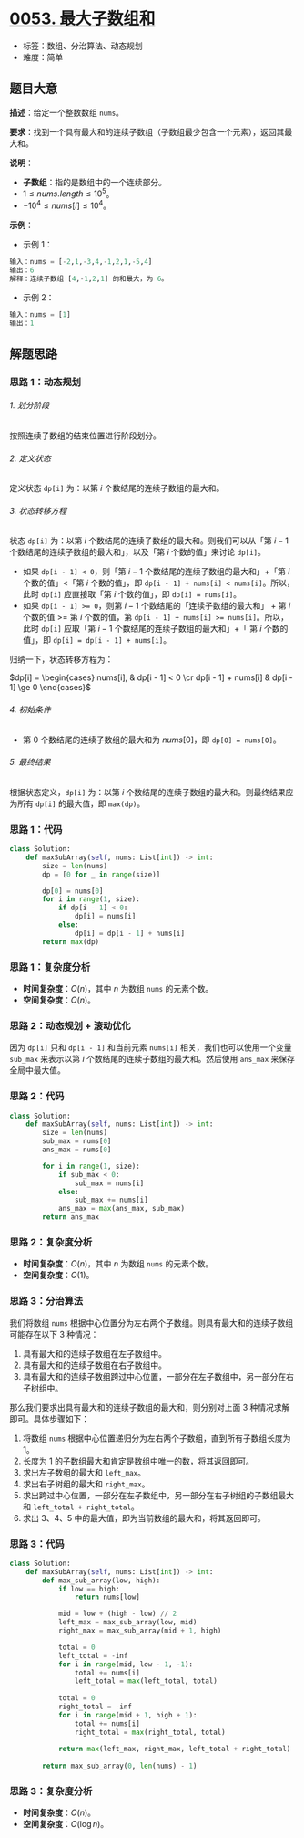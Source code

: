 # [0053. 最大子数组和](https://leetcode.cn/problems/maximum-subarray/)

- 标签：数组、分治算法、动态规划
- 难度：简单

## 题目大意

**描述**：给定一个整数数组 `nums`。

**要求**：找到一个具有最大和的连续子数组（子数组最少包含一个元素），返回其最大和。

**说明**：

- **子数组**：指的是数组中的一个连续部分。
- $1 \le nums.length \le 10^5$。
- $-10^4 \le nums[i] \le 10^4$。

**示例**：

- 示例 1：

```Python
输入：nums = [-2,1,-3,4,-1,2,1,-5,4]
输出：6
解释：连续子数组 [4,-1,2,1] 的和最大，为 6。
```

- 示例 2：

```Python
输入：nums = [1]
输出：1
```

## 解题思路

### 思路 1：动态规划

###### 1. 划分阶段

按照连续子数组的结束位置进行阶段划分。

###### 2. 定义状态

定义状态 `dp[i]` 为：以第 $i$ 个数结尾的连续子数组的最大和。

###### 3. 状态转移方程

状态 `dp[i]` 为：以第 $i$ 个数结尾的连续子数组的最大和。则我们可以从「第 $i - 1$ 个数结尾的连续子数组的最大和」，以及「第 $i$ 个数的值」来讨论 `dp[i]`。

- 如果 `dp[i - 1] < 0`，则「第 $i - 1$ 个数结尾的连续子数组的最大和」+「第 $i$  个数的值」<「第 $i$ 个数的值」，即 `dp[i - 1] + nums[i] < nums[i]`。所以，此时 `dp[i]` 应直接取「第 $i$ 个数的值」，即 `dp[i] = nums[i]`。
- 如果 `dp[i - 1] >= 0`，则第 $i - 1$ 个数结尾的「连续子数组的最大和」 + 第 $i$  个数的值 >= 第 $i$ 个数的值，第 `dp[i - 1] + nums[i] >= nums[i]`。所以，此时 `dp[i]`  应取「第 $i - 1$ 个数结尾的连续子数组的最大和」+「 第 $i$  个数的值」，即 `dp[i] = dp[i - 1] + nums[i]`。

归纳一下，状态转移方程为：

$dp[i] = \begin{cases} nums[i], &  dp[i - 1] < 0 \cr dp[i - 1] + nums[i] & dp[i - 1] \ge 0 \end{cases}$

###### 4. 初始条件

- 第 $0$ 个数结尾的连续子数组的最大和为 $nums[0]$，即 `dp[0] = nums[0]`。

###### 5. 最终结果

根据状态定义，`dp[i]` 为：以第 $i$ 个数结尾的连续子数组的最大和。则最终结果应为所有 `dp[i]` 的最大值，即 `max(dp)`。

### 思路 1：代码

```Python
class Solution:
    def maxSubArray(self, nums: List[int]) -> int:
        size = len(nums)
        dp = [0 for _ in range(size)]

        dp[0] = nums[0]
        for i in range(1, size):
            if dp[i - 1] < 0:
                dp[i] = nums[i]
            else:
                dp[i] = dp[i - 1] + nums[i]
        return max(dp)
```

### 思路 1：复杂度分析

- **时间复杂度**：$O(n)$，其中 $n$ 为数组 `nums` 的元素个数。
- **空间复杂度**：$O(n)$。

### 思路 2：动态规划 + 滚动优化

因为 `dp[i]` 只和 `dp[i - 1]` 和当前元素 `nums[i]` 相关，我们也可以使用一个变量 `sub_max` 来表示以第 $i$ 个数结尾的连续子数组的最大和。然后使用 `ans_max` 来保存全局中最大值。

### 思路 2：代码

```Python
class Solution:
    def maxSubArray(self, nums: List[int]) -> int:
        size = len(nums)
        sub_max = nums[0]
        ans_max = nums[0]

        for i in range(1, size):
            if sub_max < 0:
                sub_max = nums[i]
            else:
                sub_max += nums[i]
            ans_max = max(ans_max, sub_max)
        return ans_max
```

### 思路 2：复杂度分析

- **时间复杂度**：$O(n)$，其中 $n$ 为数组 `nums` 的元素个数。
- **空间复杂度**：$O(1)$。

### 思路 3：分治算法

我们将数组 `nums` 根据中心位置分为左右两个子数组。则具有最大和的连续子数组可能存在以下 $3$ 种情况：

1. 具有最大和的连续子数组在左子数组中。
2. 具有最大和的连续子数组在右子数组中。
3. 具有最大和的连续子数组跨过中心位置，一部分在左子数组中，另一部分在右子树组中。

那么我们要求出具有最大和的连续子数组的最大和，则分别对上面 $3$ 种情况求解即可。具体步骤如下：

1. 将数组 `nums` 根据中心位置递归分为左右两个子数组，直到所有子数组长度为 $1$。
2. 长度为 $1$ 的子数组最大和肯定是数组中唯一的数，将其返回即可。
3. 求出左子数组的最大和 `left_max`。
4. 求出右子树组的最大和 `right_max`。
5. 求出跨过中心位置，一部分在左子数组中，另一部分在右子树组的子数组最大和 `left_total + right_total`。
6. 求出 $3$、$4$、$5$ 中的最大值，即为当前数组的最大和，将其返回即可。

### 思路 3：代码

```Python
class Solution:
    def maxSubArray(self, nums: List[int]) -> int:
        def max_sub_array(low, high):
            if low == high:
                return nums[low]

            mid = low + (high - low) // 2
            left_max = max_sub_array(low, mid)
            right_max = max_sub_array(mid + 1, high)

            total = 0
            left_total = -inf
            for i in range(mid, low - 1, -1):
                total += nums[i]
                left_total = max(left_total, total)
            
            total = 0
            right_total = -inf
            for i in range(mid + 1, high + 1):
                total += nums[i]
                right_total = max(right_total, total)
            
            return max(left_max, right_max, left_total + right_total)
        
        return max_sub_array(0, len(nums) - 1)
```

### 思路 3：复杂度分析

- **时间复杂度**：$O(n)$。
- **空间复杂度**：$O(\log n)$。